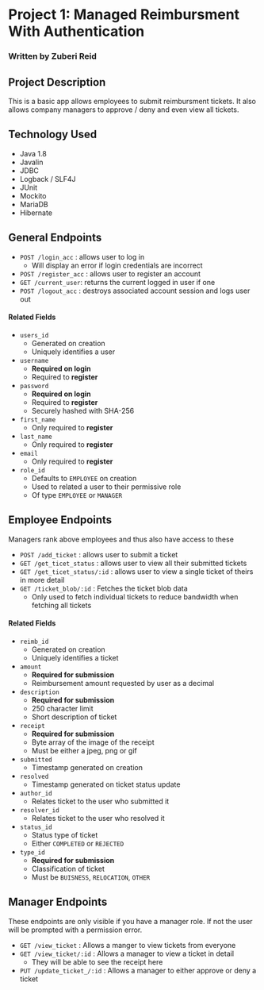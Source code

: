 # Project 1: Managed Reimbursment With Authentication

### Written by Zuberi Reid

## Project Description
This is a basic app allows employees to submit reimbursment tickets. It also allows company managers to approve / deny and even view all tickets.

## Technology Used
- Java 1.8
- Javalin
- JDBC
- Logback / SLF4J
- JUnit
- Mockito
- MariaDB
- Hibernate

## General Endpoints
- `POST /login_acc` : allows user to log in
    - Will display an error if login credentials are incorrect
- `POST /register_acc` : allows user to register an account
- `GET /current_user`: returns the current logged in user if one
- `POST /logout_acc` : destroys associated account session and logs user out

#### Related Fields
- `users_id`
    - Generated on creation
    - Uniquely identifies a user
- `username`
    - **Required on login**
    - Required to **register**
- `password`
    - **Required on login**
    - Required to **register**
    - Securely hashed with SHA-256
- `first_name`
    - Only required to **register**
- `last_name`
    - Only required to **register**
- `email`
    - Only required to **register**
- `role_id`
    - Defaults to `EMPLOYEE` on creation
    - Used to related a user to their permissive role
    - Of type `EMPLOYEE` or `MANAGER`

## Employee Endpoints
Managers rank above employees and thus also have access to these

- `POST /add_ticket` : allows user to submit a ticket
- `GET /get_ticet_status` : allows user to view all their submitted tickets
- `GET /get_ticet_status/:id` : allows user to view a single ticket of theirs in more detail
- `GET /ticket_blob/:id` : Fetches the ticket blob data
    - Only used to fetch individual tickets to reduce bandwidth when fetching all tickets

#### Related Fields
- `reimb_id`
    - Generated on creation
    - Uniquely identifies a ticket
- `amount`
    - **Required for submission**
    - Reimbursement amount requested by user as a decimal
- `description`
    - **Required for submission**
    - 250 character limit
    - Short description of ticket
- `receipt`
    - **Required for submission**
    - Byte array of the image of the receipt
    - Must be either a jpeg, png or gif
- `submitted`
    - Timestamp generated on creation
- `resolved`
    - Timestamp generated on ticket status update
- `author_id`
    - Relates ticket to the user who submitted it
- `resolver_id`
    - Relates ticket to the user who resolved it
- `status_id`
    - Status type of ticket
    - Either `COMPLETED` or `REJECTED`
- `type_id`
    - **Required for submission**
    - Classification of ticket
    - Must be `BUISNESS`, `RELOCATION`, `OTHER`

## Manager Endpoints

These endpoints are only visible if you have a manager role. If not the user will be prompted with a permission error.

- `GET /view_ticket` : Allows a manger to view tickets from everyone
- `GET /view_ticket/:id` : Allows a manager to view a ticket in detail
    - They will be able to see the receipt here
- `PUT /update_ticket_/:id` : Allows a manager to either approve or deny a ticket